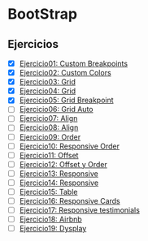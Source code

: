 # BootStrap

## Ejercicios
- [x] [Ejercicio01: Custom Breakpoints](Ejercicio01)
- [x] [Ejercicio02: Custom Colors](Ejercicio02)
- [x] [Ejercicio03: Grid](Ejercicio03)
- [x] [Ejercicio04: Grid](Ejercicio04)
- [x] [Ejercicio05: Grid Breakpoint](Ejercicio05)
- [ ] [Ejercicio06: Grid Auto](Ejercicio06)
- [ ] [Ejercicio07: Align](Ejercicio07)
- [ ] [Ejercicio08: Align](Ejercicio08)
- [ ] [Ejercicio09: Order](Ejercicio09)
- [ ] [Ejercicio10: Responsive Order](Ejercicio10)
- [ ] [Ejercicio11: Offset](Ejercicio11)
- [ ] [Ejercicio12: Offset y Order](Ejercicio12)
- [ ] [Ejercicio13: Responsive](Ejercicio13)
- [ ] [Ejercicio14: Responsive](Ejercicio14)
- [ ] [Ejercicio15: Table](Ejercicio15)
- [ ] [Ejercicio16: Responsive Cards](Ejercicio16)
- [ ] [Ejercicio17: Responsive testimonials](Ejercicio17)
- [ ] [Ejercicio18: Airbnb](Ejercicio18)
- [ ] [Ejercicio19: Dysplay](Ejercicio19)